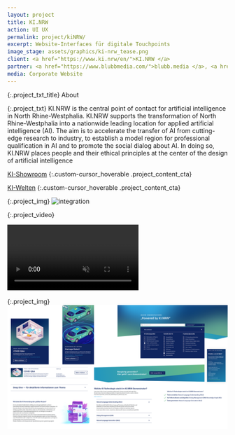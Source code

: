 ```yaml
---
layout: project
title: KI.NRW
action: UI UX
permalink: project/kiNRW/
excerpt: Website-Interfaces für digitale Touchpoints
image_stage: assets/graphics/ki-nrw_tease.png
client: <a href="https://www.ki.nrw/en/">KI.NRW </a>
partner: <a href="https://www.blubbmedia.com/">blubb.media </a>, <a href="https://www.ichbi.nz/">Sebastian Binz </a>
media: Corporate Website
---
```

{:.project_txt_title}
About

{:.project_txt}
KI.NRW is the central point of contact for artificial intelligence in North Rhine-Westphalia.
KI.NRW supports the transformation of North Rhine-Westphalia into a nationwide leading location for applied artificial intelligence (AI). The aim is to accelerate the transfer of AI from cutting-edge research to industry, to establish a model region for professional qualification in AI and to promote the social dialog about AI. In doing so, KI.NRW places people and their ethical principles at the center of the design of artificial intelligence

[KI-Showroom](https://showroom.ki.nrw) 
{:.custom-cursor_hoverable .project_content_cta}

[KI-Welten](https://welten.ki.nrw)
{:.custom-cursor_hoverable .project_content_cta}

{:.project_img}
![integration](/assets/graphics/kiNRW_integration.png)

{:.project_video}
<div>
<video loop muted autoplay >
<source src="{{ site.baseurl }}/assets/videos/kinrw_Comp.webm" type="video/webm">
<source src="{{ site.baseurl }}/assets/videos/kinrw_Comp.mp4" type="video/mp4">
<source src="{{ site.baseurl }}/assets/videos/kinrw_Comp.ogg" type="video/ogg">
</video>
</div>

{:.project_img}
![Impressions](/assets/graphics/kiNRW_overview.png)
